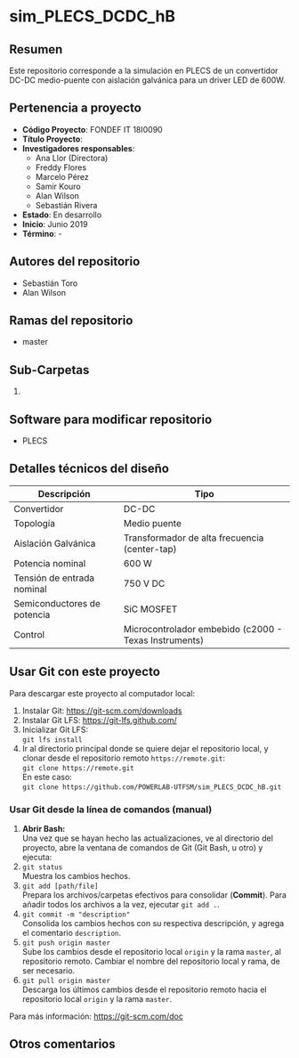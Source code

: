 # sim_PLECS_DCDC_hB

## Resumen
Este repositorio corresponde a la simulación en PLECS de un convertidor DC-DC medio-puente con aislación galvánica para un driver LED de 600W.

## Pertenencia a proyecto
* **Código Proyecto**: FONDEF IT 18I0090
* **Título Proyecto**: 
* **Investigadores responsables**:
    * Ana Llor (Directora)
    * Freddy Flores
    * Marcelo Pérez
    * Samir Kouro
    * Alan Wilson
    * Sebastián Rivera
* **Estado**: En desarrollo
* **Inicio**: Junio 2019
* **Término**: -

## Autores del repositorio
* Sebastián Toro
* Alan Wilson 

## Ramas del repositorio
* master

## Sub-Carpetas
1. 

## Software para modificar repositorio
* PLECS

## Detalles técnicos del diseño
| **Descripción** | **Tipo** |
| - | - |
| Convertidor | DC-DC | 
| Topología | Medio puente | 
| Aislación Galvánica | Transformador de alta frecuencia (center-tap) | 
| Potencia nominal | 600 W | 
| Tensión de entrada nominal | 750 V DC | 
| Semiconductores de potencia | SiC MOSFET | 
| Control | Microcontrolador embebido (c2000 - Texas Instruments) | 

## Usar Git con este proyecto
Para descargar este proyecto al computador local:
1. Instalar Git: https://git-scm.com/downloads
1. Instalar Git LFS: https://git-lfs.github.com/
1. Inicializar Git LFS:<br />
`git lfs install`
1. Ir al directorio principal donde se quiere dejar el repositorio local, y clonar desde el repositorio remoto `https://remote.git`:<br />
`git clone https://remote.git` <br />
En este caso: <br />
`git clone https://github.com/POWERLAB-UTFSM/sim_PLECS_DCDC_hB.git`

### Usar Git desde la línea de comandos (manual)
1. **Abrir Bash:** <br /> Una vez que se hayan hecho las actualizaciones, ve al directorio del proyecto, abre la ventana de comandos de Git (Git Bash, u otro) y ejecuta:
1. `git status` <br /> Muestra los cambios hechos.
1. `git add [path/file]` <br /> Prepara los archivos/carpetas efectivos para consolidar (**Commit**). Para añadir todos los archivos a la vez, ejecutar `git add .`.
1. `git commit -m "description"` <br /> Consolida los cambios hechos con su respectiva descripción, y agrega el comentario `description`.
1. `git push origin master` <br /> Sube los cambios desde el repositorio local `origin` y la rama `master`, al repositorio remoto. Cambiar el nombre del repositorio local y rama, de ser necesario.
1. `git pull origin master` <br /> Descarga los últimos cambios desde el repositorio remoto hacia el repositorio local `origin` y la rama `master`.

Para más información: https://git-scm.com/doc

## Otros comentarios